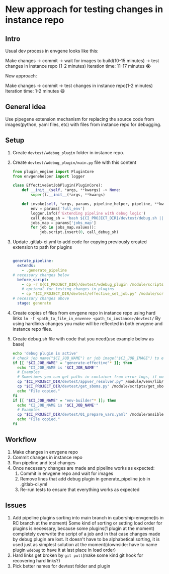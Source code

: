 # New approach for testing changes in instance repo

## Intro

Usual dev process in envgene looks like this:

Make changes -> commit -> wait for images to build(10-15 minutes) -> test changes in instance repo (1-2 minutes)
Iteration time: 11-17 minutes 😭

New approach:

Make changes -> commit -> test changes in instance repo(1-2 minutes)
Iteration time: 1-2 minutes 😄

## General idea

Use pipegene extension mechanism for replacing the source code from images(python, yaml files, etc) with files from instance repo for
debugging.

## Setup

1. Create `devtest/wdebug_plugin` folder in instance repo.
1. Create `devtest/wdebug_plugin/main.py` file with this content

    ```Python
    from plugin_engine import PluginCore
    from envgenehelper import logger

    class EffectiveSetJobPlugin(PluginCore):
        def __init__(self, *args, **kwargs) -> None:
            super().__init__(*args, **kwargs)

        def invoke(self, *args, params, pipeline_helper, pipeline, **kwargs) -> None:
            env = params['full_env']
            logger.info(f'Extending pipeline with debug logic')
            call_debug_sh = 'bash ${CI_PROJECT_DIR}/devtest/debug.sh || true'
            jobs_map = params['jobs_map']
            for job in jobs_map.values():
                job.script.insert(0, call_debug_sh)
    ```

1. Update .gitlab-ci.yml to add code for copying previously created extension to path for plugins

    ```yaml

    generate_pipeline:
      extends:
        - .generate_pipeline
    # necessary changes below
      before_script:
        - cp -r ${CI_PROJECT_DIR}/devtest/wdebug_plugin /module/scripts/pipegene_plugins/per_env
        # optional for testing changes in plugins
        - cp "$CI_PROJECT_DIR/devtest/effective_set_job.py" /module/scripts/pipegene_plugins/per_env/effective_set_job/effective_set_job.py
    # necessary changes above
      stage: generate

    ```

1. Create copies of files from envgene repo in instance repo using hard links `ln -f <path_to_file_in_envene> <path_to_instance>/devtest/`
By using hardlinks changes you make will be reflected in both envgene and instance repo files.
1. Create debug.sh file with code that you need(use example below as base)

    ```bash
    echo 'debug plugin is active'
    # check job name("$CI_JOB_NAME") or job image("$CI_JOB_IMAGE") to ensure replacements happen in right places
    if [[ "$CI_JOB_NAME" = "generate-effective"* ]]; then 
      echo "CI_JOB_NAME is '$CI_JOB_NAME'"
      # Examples
      # Sometimes you can get paths in container from error logs, if not look at the related Dockerfile to tell where file ends up in container
      cp "$CI_PROJECT_DIR/devtest/appver_resolver.py" /module/venv/lib/python3.10/site-packages/appver_resolver/appversion_resolver.py
      cp "$CI_PROJECT_DIR/devtest/get_sboms.py" /module/scripts/get_sboms.py
      echo "File copied."
    fi
    if [[ "$CI_JOB_NAME" = "env-builder"* ]]; then
      echo "CI_JOB_NAME is '$CI_JOB_NAME'"
      # Examples
      cp "$CI_PROJECT_DIR/devtest/01_prepare_vars.yaml" /module/ansible/roles/set_template_version/tasks/01_prepare_vars.yaml
      echo "File copied."
    fi
    ```

## Workflow

1. Make changes in envgene repo
1. Commit changes in instance repo
1. Run pipeline and test changes
1. Once necessary changes are made and pipeline works as expected:
    1. Commit in envgene repo and wait for images
    1. Remove lines that add debug plugin in generate_pipeline job in .gitlab-ci.yml
    1. Re-run tests to ensure that everything works as expected

## Issues

1. Add pipeline plugins sorting into main branch in qubership-envgene(is in RC branch at the moment)
Some kind of sorting or setting load order for plugins is necessary, because some plugins(1 plugin at the moment) completely overwrite the
script of a job and in that case changes made by debug plugin are lost. It doesn't have to be alphabetical sorting, it is used just as
simplest solution at the moment(downside: have to name plugin `wdebug` to have it at last place in load order)
1. Hard links get broken by `git pull`(make some kind git hook for recovering hard links?)
1. Pick better names for devtest folder and plugin
